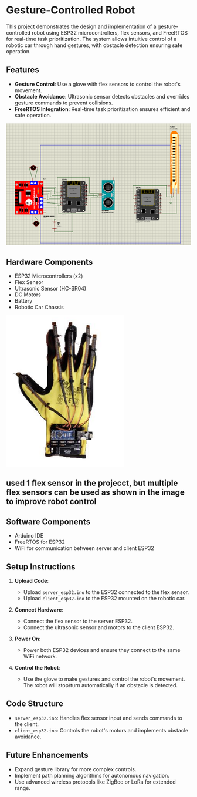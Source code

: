 # Gesture-Controlled Robot

This project demonstrates the design and implementation of a gesture-controlled robot using ESP32 microcontrollers, flex sensors, and FreeRTOS for real-time task prioritization. The system allows intuitive control of a robotic car through hand gestures, with obstacle detection ensuring safe operation.

## Features
- **Gesture Control**: Use a glove with flex sensors to control the robot's movement.
- **Obstacle Avoidance**: Ultrasonic sensor detects obstacles and overrides gesture commands to prevent collisions.
- **FreeRTOS Integration**: Real-time task prioritization ensures efficient and safe operation.

![Circuit](schematic.PNG)

## Hardware Components
- ESP32 Microcontrollers (x2)
- Flex Sensor
- Ultrasonic Sensor (HC-SR04)
- DC Motors
- Battery
- Robotic Car Chassis

![Glove](glove-prototype.PNG)
## used 1 flex sensor in the projecct, but multiple flex sensors can be used as shown in the image to improve robot control ##

## Software Components
- Arduino IDE
- FreeRTOS for ESP32
- WiFi for communication between server and client ESP32

## Setup Instructions
1. **Upload Code**:
   - Upload `server_esp32.ino` to the ESP32 connected to the flex sensor.
   - Upload `client_esp32.ino` to the ESP32 mounted on the robotic car.

2. **Connect Hardware**:
   - Connect the flex sensor to the server ESP32.
   - Connect the ultrasonic sensor and motors to the client ESP32.

3. **Power On**:
   - Power both ESP32 devices and ensure they connect to the same WiFi network.

4. **Control the Robot**:
   - Use the glove to make gestures and control the robot's movement. The robot will stop/turn automatically if an obstacle is detected.

## Code Structure
- `server_esp32.ino`: Handles flex sensor input and sends commands to the client.
- `client_esp32.ino`: Controls the robot's motors and implements obstacle avoidance.

## Future Enhancements
- Expand gesture library for more complex controls.
- Implement path planning algorithms for autonomous navigation.
- Use advanced wireless protocols like ZigBee or LoRa for extended range.
